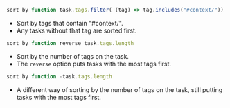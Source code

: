 <!-- placeholder to force blank line before included text -->


```javascript
sort by function task.tags.filter( (tag) => tag.includes("#context/")).sort().join(",")
```

- Sort by tags that contain "#context/".
- Any tasks without that tag are sorted first.

```javascript
sort by function reverse task.tags.length
```

- Sort by the number of tags on the task.
- The `reverse` option puts tasks with the most tags first.

```javascript
sort by function -task.tags.length
```

- A different way of sorting by the number of tags on the task, still putting tasks with the most tags first.


<!-- placeholder to force blank line after included text -->

